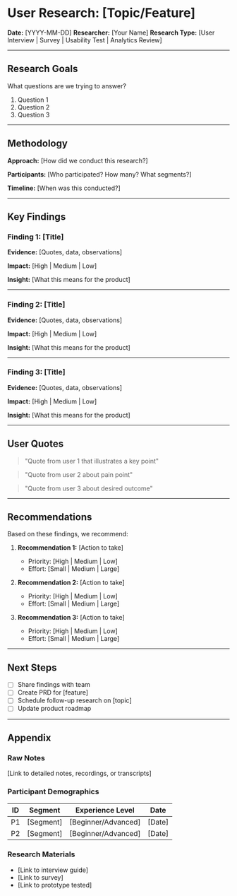 # User Research: [Topic/Feature]

**Date:** [YYYY-MM-DD]
**Researcher:** [Your Name]
**Research Type:** [User Interview | Survey | Usability Test | Analytics Review]

---

## Research Goals

What questions are we trying to answer?

1. Question 1
2. Question 2
3. Question 3

---

## Methodology

**Approach:** [How did we conduct this research?]

**Participants:** [Who participated? How many? What segments?]

**Timeline:** [When was this conducted?]

---

## Key Findings

### Finding 1: [Title]

**Evidence:** [Quotes, data, observations]

**Impact:** [High | Medium | Low]

**Insight:** [What this means for the product]

---

### Finding 2: [Title]

**Evidence:** [Quotes, data, observations]

**Impact:** [High | Medium | Low]

**Insight:** [What this means for the product]

---

### Finding 3: [Title]

**Evidence:** [Quotes, data, observations]

**Impact:** [High | Medium | Low]

**Insight:** [What this means for the product]

---

## User Quotes

> "Quote from user 1 that illustrates a key point"

> "Quote from user 2 about pain point"

> "Quote from user 3 about desired outcome"

---

## Recommendations

Based on these findings, we recommend:

1. **Recommendation 1:** [Action to take]
   - Priority: [High | Medium | Low]
   - Effort: [Small | Medium | Large]

2. **Recommendation 2:** [Action to take]
   - Priority: [High | Medium | Low]
   - Effort: [Small | Medium | Large]

3. **Recommendation 3:** [Action to take]
   - Priority: [High | Medium | Low]
   - Effort: [Small | Medium | Large]

---

## Next Steps

- [ ] Share findings with team
- [ ] Create PRD for [feature]
- [ ] Schedule follow-up research on [topic]
- [ ] Update product roadmap

---

## Appendix

### Raw Notes

[Link to detailed notes, recordings, or transcripts]

### Participant Demographics

| ID | Segment | Experience Level | Date |
|----|---------|------------------|------|
| P1 | [Segment] | [Beginner/Advanced] | [Date] |
| P2 | [Segment] | [Beginner/Advanced] | [Date] |

### Research Materials

- [Link to interview guide]
- [Link to survey]
- [Link to prototype tested]
